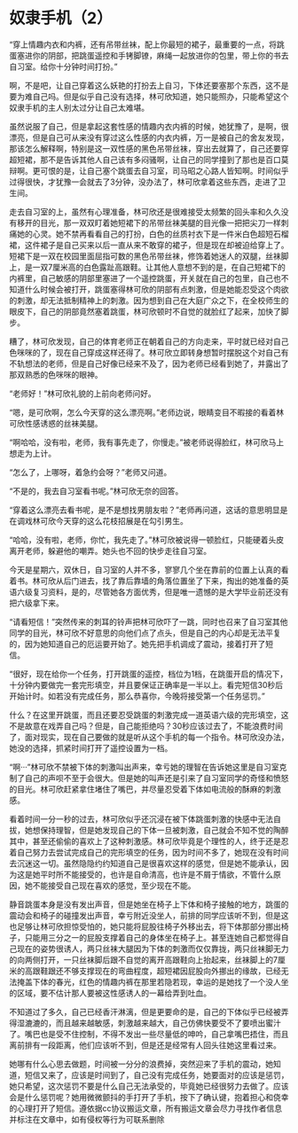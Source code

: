 # 奴隶手机（2）

“穿上情趣内衣和内裤，还有吊带丝袜，配上你最短的裙子，最重要的一点，将跳蛋塞进你的阴部，把跳蛋遥控和手铐脚镣，麻绳一起放进你的包里，带上你的书去自习室。给你十分钟时间打扮。” 

啊，不是吧，让自己穿着这么妖艳的打扮去上自习，下体还要塞那个东西，这不是要为难自己吗。但是似乎自己没有选择，林可欣知道，她只能照办，只能希望这个奴隶手机的主人别太过分让自己太难堪。 

虽然说服了自己，但是拿起这套性感的情趣内衣内裤的时候，她犹豫了，是啊，很漂亮，但是自己可从来没有穿过这么性感的内衣内裤，万一是被自己的舍友发现，那该怎么解释啊，特别是这一双性感的黑色吊带丝袜，穿出去就算了，自己还要穿超短裙，那不是告诉其他人自己该有多闷骚啊，让自己的同学撞到了那也是百口莫辩啊。更可恨的是，让自己塞个跳蛋去自习室，司马昭之心路人皆知啊。时间似乎过得很快，才犹豫一会就去了3分钟，没办法了，林可欣拿着这些东西，走进了卫生间。 

走去自习室的上，虽然有心理准备，林可欣还是很难接受太频繁的回头率和久久没有移开的目光，那一双双盯着她短裙下的吊带丝袜美腿的目光像一把把尖刀一样刺痛她的心灵。她不禁再看看自己的打扮，白色的丝质衬衣下是一件米白色超短石榴裙，这件裙子是自己买来以后一直从来不敢穿的裙子，但是现在却被迫给穿上了。短裙下是一双在校园里面屈指可数的黑色吊带丝袜，修饰着她迷人的双腿，丝袜脚上，是一双7厘米高的白色露趾高跟鞋。让其他人意想不到的是，在自己短裙下的内裤里，自己敏感的阴部里塞进了一个遥控跳蛋，开关就在自己的包里，自己也不知道什么时候会被打开，跳蛋塞得林可欣的阴部有点刺激，但是她能忍受这个肉欲的刺激，却无法抵制精神上的刺激。因为想到自己在大庭广众之下，在全校师生的眼皮下，自己的阴部竟然塞着跳蛋，林可欣顿时不自觉的就脸红了起来，加快了脚步。 

糟了，林可欣发现，自己的体育老师正在朝着自己的方向走来，平时就已经对自己色咪咪的了，现在自己穿成这样还得了。林可欣立即转身想暂时摆脱这个对自己有不轨想法的老师，但是自己好像已经来不及了，因为老师已经看到她了，并露出了那双熟悉的色咪咪的眼神。 

“老师好！”林可欣礼貌的上前向老师问好。 

“嗯，是可欣啊，怎么今天穿的这么漂亮啊。”老师边说，眼睛变目不暇接的看着林可欣性感诱惑的丝袜美腿。 

“啊哈哈，没有啦，老师，我有事先走了，你慢走。”被老师说得脸红，林可欣马上想走为上计。 

“怎么了，上哪呀，着急约会呀？”老师又问道。 

“不是的，我去自习室看书呢。”林可欣无奈的回答。 

“穿着这么漂亮去看书呢，是不是想找男朋友啦？”老师再问道，这话的意思明显是在调戏林可欣今天穿的这么花枝招展是在勾引男生。 

“哈哈，没有啦，老师，你忙，我先走了。”林可欣被说得一顿脸红，只能硬着头皮离开老师，躲避他的嘲弄。她头也不回的快步走往自习室。 

今天是星期六，双休日，自习室的人并不多，寥寥几个坐在靠前的位置上认真的看着书。林可欣从后门进去，找了靠后靠墙的角落位置坐了下来，掏出的她准备的英语六级复习资料，是的，尽管她各方面优秀，但是唯一遗憾的是大学毕业前还没有把六级拿下来。 

“请看短信！”突然传来的刺耳的铃声把林可欣吓了一跳，同时也召来了自习室其他同学的目光，林可欣不好意思的向他们点了点头，但是自己的内心却是无法平复的，因为她知道自己的厄运要开始了。她先把手机调成了震动，接着打开了短信。 

“很好，现在给你一个任务，打开跳蛋的遥控，档位为1档，在跳蛋开启的情况下，十分钟内要做完一套完形填空，并且要保证正确率是一半以上。看完短信30秒后开始计时。如若没有完成任务，那么恭喜你，今晚将接受第一个任务惩罚。” 

什么？在这里开跳蛋，而且还要忍受跳蛋的刺激完成一道英语六级的完形填空，这不是故意在戏弄自己吗？但是，自己能拒绝吗？30秒应该过去了，不能浪费时间了，面对现实，现在自己要做的就是听从这个手机的每一个指令。林可欣没办法，她没的选择，抓紧时间打开了遥控设置为一档。 

“啊···”林可欣不禁被下体的刺激叫出声来，幸亏她的理智在告诉她这里是自习室克制了自己的声呗不至于会很大。但是她的叫声还是引来了自习室同学的奇怪和愤怒的目光。林可欣赶紧拿住堵住了嘴巴，并尽量忍受着下体如电流般的酥麻的刺激感。 

看着时间一分一秒的过去，林可欣似乎还沉浸在被下体跳蛋刺激的快感中无法自拔，她想保持理智，但是她发现自己的下体一旦被刺激，自己就会不知不觉的陶醉其中，甚至还偷偷的喜欢上了这种刺激感。林可欣毕竟是个理性的人，终于还是忍着自己努力去尝试完成自己的完形填空的任务，因为时间不多了，她现在没有时间去沉迷这一切。虽然隐隐约约知道自己是很喜欢这样的感觉，但是她不能承认，因为这是她平时所不能接受的，也许是自命清高，也许是不屑于情欲，不管什么原因，她不能接受自己现在喜欢的感觉，至少现在不能。 

静音跳蛋本身是没有发出声音，但是她坐在椅子上下体和椅子接触的地方，跳蛋的震动会和椅子的碰撞发出声音，幸亏附近没坐人，前排的同学应该听不到，但是这也足够让林可欣担惊受怕的，她只能将屁股往椅子外移出去，将下体那部分挪出椅子，只能用三分之一的屁股支撑着自己的身体坐在椅子上。甚至连她自己都觉得自己现在的姿势很诱人，两只丝袜大腿因为下体的刺激而仅仅靠拢，两只丝袜脚无力的向两侧打开，一只丝袜脚后跟不自觉的离开高跟鞋向上抬起来，丝袜脚上的7厘米的高跟鞋跟还不够支撑现在的弯曲程度，超短裙因屁股向外挪出的缘故，已经无法掩盖下体的春光，红色的情趣内裤在那里若隐若现，幸运的是她找了一个没人坐的区域，要不估计那人要被这性感诱人的一幕给弄到吐血。 

不知道过了多久，自己已经香汗淋漓，但是更要命的是，自己的下体似乎已经被弄得湿漉漉的，而且越来越敏感，刺激越来越大，自己仿佛快要受不了要喷出蜜汁了。嘴巴也是受不住控制，不得不发出一些尽量低的呻吟，自己拿嘴巴捂住，而且离前排有一段距离，他们应该听不到，但是还是经常有人回头往她这里看过来。 

她哪有什么心思去做题，时间被一分分的浪费掉，突然迎来了手机的震动，她知道，短信又来了，应该是时间到了，自己没有完成任务，她要面对的应该是惩罚，她只希望，这次惩罚不要是什么自己无法承受的，毕竟她已经很努力去做了。应该会是什么惩罚呢？她用微微颤抖的手打开了手机，按下了确认键，抱着担心和侥幸的心理打开了短信。遵依据cc协议搬运文章，所有搬运文章会尽力寻找作者信息并标注在文章中，如有侵权等行为可联系删除

